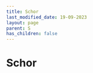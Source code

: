 ```yaml
---
title: Schor
last_modified_date: 19-09-2023
layout: page
parent: S
has_children: false
---
```


Schor
=====

